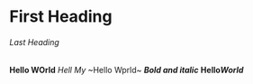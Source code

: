 # First Heading
###### Last Heading
**Hello WOrld**
*Hell My*
~Hello Wprld~
***Bold and italic***
**Hello*World***
